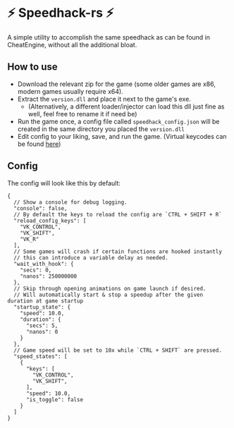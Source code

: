 # ⚡ Speedhack-rs ⚡

A simple utility to accomplish the same speedhack as can be found in CheatEngine,
without all the additional bloat.

## How to use
* Download the relevant zip for the game (some older games are x86, modern games usually require x64).
* Extract the `version.dll` and place it next to the game's exe.
  * (Alternatively, a different loader/injector can load this dll just fine as well, feel free to rename it if need be)
* Run the game once, a config file called `speedhack_config.json` will be created in the same directory you placed the `version.dll`
* Edit config to your liking, save, and run the game. (Virtual keycodes can be found [here](https://learn.microsoft.com/en-us/windows/win32/inputdev/virtual-key-codes))

## Config

The config will look like this by default:

```json5
{
  // Show a console for debug logging.
  "console": false,
  // By default the keys to reload the config are `CTRL + SHIFT + R`
  "reload_config_keys": [
    "VK_CONTROL",
    "VK_SHIFT",
    "VK_R"
  ],
  // Some games will crash if certain functions are hooked instantly
  // this can introduce a variable delay as needed.
  "wait_with_hook": {
    "secs": 0,
    "nanos": 250000000
  },
  // Skip through opening animations on game launch if desired.
  // Will automatically start & stop a speedup after the given duration at game startup
  "startup_state": {
    "speed": 10.0,
    "duration": {
      "secs": 5,
      "nanos": 0
    }
  },
  // Game speed will be set to 10x while `CTRL + SHIFT` are pressed.
  "speed_states": [
    {
      "keys": [
        "VK_CONTROL",
        "VK_SHIFT",
      ],
      "speed": 10.0,
      "is_toggle": false
    }
  ]
}
```

